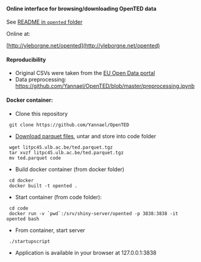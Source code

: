#### Online interface for browsing/downloading OpenTED data

See [README in `opented` folder](https://github.com/Yannael/OpenTED/tree/master/code)

Online at: 

[http://yleborgne.net/opented](http://yleborgne.net/opented)

#### Reproducibility

* Original CSVs were taken from the [EU Open Data portal](https://data.europa.eu/euodp/en/data/dataset/ted-csv)
* Data preprocessing: https://github.com/Yannael/OpenTED/blob/master/preprocessing.ipynb

#### Docker container:
* Clone this repository

```
 git clone https://github.com/Yannael/OpenTED 
```

* [Download parquet files](), untar and store into code folder

```  
 wget litpc45.ulb.ac.be/ted.parquet.tgz
 tar xvzf litpc45.ulb.ac.be/ted.parquet.tgz
 mv ted.parquet code
```

* Build docker container (from docker folder)

```
 cd docker
 docker built -t opented .
```

* Start container (from code folder):

```
 cd code
 docker run -v `pwd`:/srv/shiny-server/opented -p 3838:3838 -it opented bash
```

* From container, start server

```  
 ./startupscript
```

* Application is available in your browser at 127.0.0.1:3838
  
  